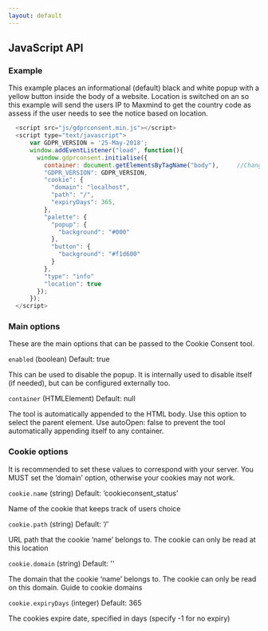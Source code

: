```yaml
---
layout: default
---
```

## JavaScript API

### Example
This example places an informational (default) black and white popup with a yellow button inside the body of a website. Location is switched on an so this example will send the users IP to Maxmind to get the country code as assess if the user needs to see the notice based on location.

```js
  <script src="js/gdprconsent.min.js"></script>
  <script type="text/javascript">
      var GDPR_VERSION = '25-May-2018';
      window.addEventListener("load", function(){
        window.gdprconsent.initialise({
          container: document.getElementsByTagName("body"),		//Change this to the element you wish
          "GDPR_VERSION": GDPR_VERSION,
          "cookie": {
            "domain": "localhost",
            "path": "/",
            "expiryDays": 365,
          },
          "palette": {
            "popup": {
              "background": "#000"
            },
            "button": {
              "background": "#f1d600"
            }
          },
          "type": "info"
          "location": true
        });
      });
  </script>
```

### Main options

These are the main options that can be passed to the Cookie Consent tool.

`enabled` (boolean)
Default: true

This can be used to disable the popup. It is internally used to disable itself (if needed), but can be configured externally too.

`container` (HTMLElement)
Default: null

The tool is automatically appended to the HTML body. Use this option to select the parent element. Use autoOpen: false to prevent the tool automatically appending itself to any container.

### Cookie options

It is recommended to set these values to correspond with your server. You MUST set the ‘domain’ option, otherwise your cookies may not work.

`cookie.name` (string)
Default: ‘cookieconsent_status’

Name of the cookie that keeps track of users choice

`cookie.path` (string)
Default: ‘/’

URL path that the cookie ‘name’ belongs to. The cookie can only be read at this location

`cookie.domain` (string)
Default: ''<empty string>

The domain that the cookie ‘name’ belongs to. The cookie can only be read on this domain. Guide to cookie domains

`cookie.expiryDays` (integer)
Default: 365

The cookies expire date, specified in days (specify -1 for no expiry)
